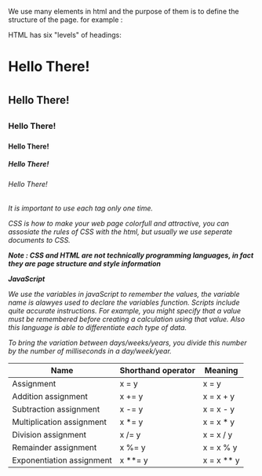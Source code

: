 


We use many elements in html and the purpose of them is to define the structure of the page. for example : 

HTML has six "levels" of
headings:

<h1>Hello There!<h1>
<h2>Hello There!<h2>
<h3>Hello There!<h3>
<h4>Hello There!<h4>
<h5>Hello There!<h5>
<h6>Hello There!<h6>

It is important to use each tag only one time.

CSS is how to make your web page colorfull and attractive, you can assosiate the rules of CSS with the html, but usually we use seperate documents to CSS.

**Note :  CSS and HTML are not technically programming languages, in fact they are page structure and style information**


***JavaScript***

We use the variables in javaScript to remember the values, the variable name is alawyes used to declare the variables function. Scripts include quite accurate instructions. For example, you might specify that a value must be remembered
before creating a calculation using that value. Also this language is able to differentiate each type of data. 

To bring the variation between days/weeks/years, you divide this number by the number of milliseconds in a day/week/year.

|Name                 	    |  Shorthand operator     |       	Meaning
|---------------------------|-------------------------|---------------------
|Assignment                 |  x = y	              |           x = y
|Addition assignment	    |      x += y	          |               x = x + y
|Subtraction assignment     | x -= y                  |        x = x - y
|Multiplication assignment	| x *= y	              |           x = x * y
|Division assignment	    |     x /= y              |            x = x / y
|Remainder assignment	    | x %= y                  |        x = x % y
|Exponentiation assignment	| x **= y	              |       x = x ** y